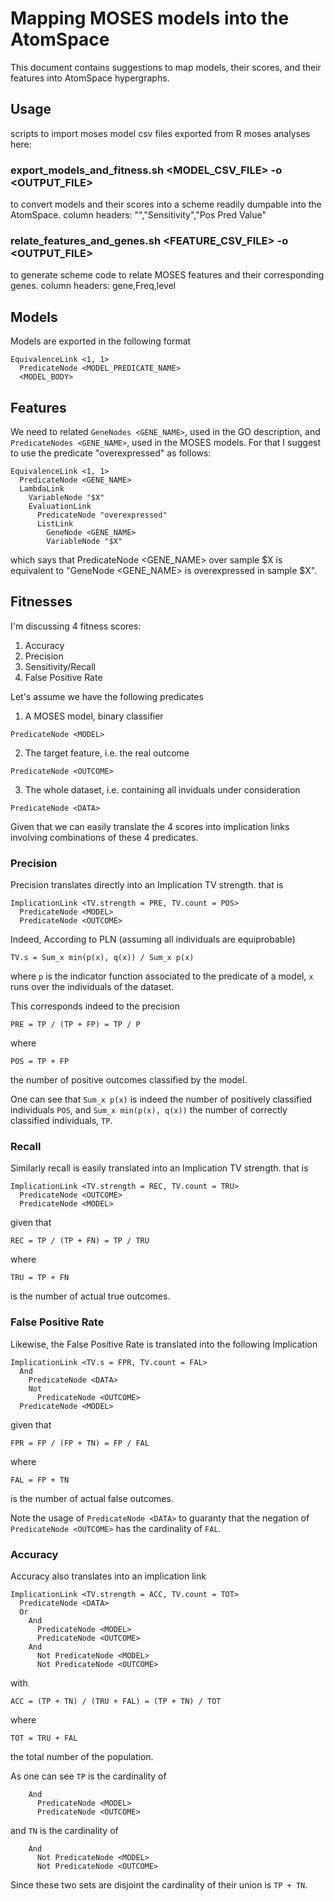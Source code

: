 # Mapping MOSES models into the AtomSpace

This document contains suggestions to map models, their scores, and
their features into AtomSpace hypergraphs.

## Usage

scripts to import moses model csv files exported from R moses analyses here:

### export_models_and_fitness.sh  <MODEL_CSV_FILE>  -o <OUTPUT_FILE>
to convert models and their scores into a scheme readily dumpable into
the AtomSpace.  column headers:  "","Sensitivity","Pos Pred Value"

### relate_features_and_genes.sh  <FEATURE_CSV_FILE>  -o <OUTPUT_FILE>
to generate scheme code to relate MOSES features and their
corresponding genes.  column headers:  gene,Freq,level

## Models

Models are exported in the following format

```
EquivalenceLink <1, 1>
  PredicateNode <MODEL_PREDICATE_NAME>
  <MODEL_BODY>
```

## Features

We need to related `GeneNodes <GENE_NAME>`, used in the GO description,
and `PredicateNodes <GENE_NAME>`, used in the MOSES models. For that I
suggest to use the predicate "overexpressed" as follows:

```
EquivalenceLink <1, 1>
  PredicateNode <GENE_NAME>
  LambdaLink
    VariableNode "$X"
    EvaluationLink
      PredicateNode "overexpressed"
      ListLink
        GeneNode <GENE_NAME>
        VariableNode "$X"
```
which says that PredicateNode <GENE_NAME> over sample $X is
equivalent to "GeneNode <GENE_NAME> is overexpressed in sample $X".

## Fitnesses

I'm discussing 4 fitness scores:

1. Accuracy
2. Precision
3. Sensitivity/Recall
4. False Positive Rate

Let's assume we have the following predicates

1. A MOSES model, binary classifier

```
PredicateNode <MODEL>
```

2. The target feature, i.e. the real outcome

```
PredicateNode <OUTCOME>
```

3. The whole dataset, i.e. containing all inviduals under
   consideration

```
PredicateNode <DATA>
```

Given that we can easily translate the 4 scores into implication links
involving combinations of these 4 predicates.

### Precision

Precision translates directly into an Implication TV strength. that is

```
ImplicationLink <TV.strength = PRE, TV.count = POS>
  PredicateNode <MODEL>
  PredicateNode <OUTCOME>
```

Indeed, According to PLN (assuming all individuals are equiprobable)

```
TV.s = Sum_x min(p(x), q(x)) / Sum_x p(x)
```

where `p` is the indicator function associated to the predicate of a
model, `x` runs over the individuals of the dataset.

This corresponds indeed to the precision

```
PRE = TP / (TP + FP) = TP / P
```

where

```
POS = TP + FP
```

the number of positive outcomes classified by the model.

One can see that `Sum_x p(x)` is indeed the number of positively
classified individuals `POS`, and `Sum_x min(p(x), q(x))` the number
of correctly classified individuals, `TP`.

### Recall

Similarly recall is easily translated into an Implication TV
strength. that is

```
ImplicationLink <TV.strength = REC, TV.count = TRU>
  PredicateNode <OUTCOME>
  PredicateNode <MODEL>
```

given that

```
REC = TP / (TP + FN) = TP / TRU
```

where

```
TRU = TP + FN
```

is the number of actual true outcomes.

### False Positive Rate

Likewise, the False Positive Rate is translated into the following
Implication

```
ImplicationLink <TV.s = FPR, TV.count = FAL>
  And
    PredicateNode <DATA>
    Not
      PredicateNode <OUTCOME>
  PredicateNode <MODEL>
```

given that

```
FPR = FP / (FP + TN) = FP / FAL
```

where

```
FAL = FP + TN
```

is the number of actual false outcomes.

Note the usage of `PredicateNode <DATA>` to guaranty that the negation
of `PredicateNode <OUTCOME>` has the cardinality of `FAL`.

### Accuracy

Accuracy also translates into an implication link

```
ImplicationLink <TV.strength = ACC, TV.count = TOT>
  PredicateNode <DATA>
  Or
    And
      PredicateNode <MODEL>
      PredicateNode <OUTCOME>
    And
      Not PredicateNode <MODEL>
      Not PredicateNode <OUTCOME>
```

with

```
ACC = (TP + TN) / (TRU + FAL) = (TP + TN) / TOT
```

where

```
TOT = TRU + FAL
```

the total number of the population.

As one can see `TP` is the cardinality of

```
    And
      PredicateNode <MODEL>
      PredicateNode <OUTCOME>
```

and `TN` is the cardinality of

```
    And
      Not PredicateNode <MODEL>
      Not PredicateNode <OUTCOME>
```

Since these two sets are disjoint the cardinality of their union
is `TP + TN`.
